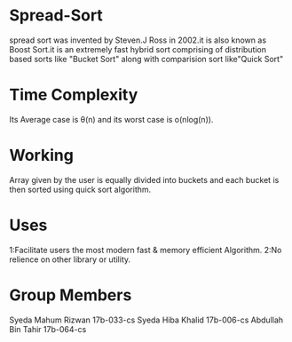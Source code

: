 # Spread-Sort
spread sort was invented by Steven.J Ross in 2002.it is also known as Boost Sort.it is an extremely fast hybrid sort comprising of distribution based sorts like "Bucket Sort" along with comparision sort like"Quick Sort"
# Time Complexity
Its Average case is θ(n) and its worst case is o(nlog(n)).
# Working
Array given by the user is equally divided into buckets and each bucket is then sorted using quick sort algorithm.
# Uses
1:Facilitate users the most modern fast & memory efficient Algorithm.
2:No relience on other library or utility.
# Group Members
Syeda Mahum Rizwan 17b-033-cs
Syeda Hiba Khalid 17b-006-cs
Abdullah Bin Tahir 17b-064-cs
